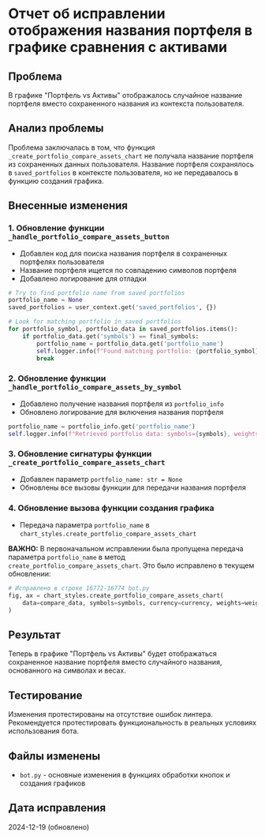 # Отчет об исправлении отображения названия портфеля в графике сравнения с активами

## Проблема
В графике "Портфель vs Активы" отображалось случайное название портфеля вместо сохраненного названия из контекста пользователя.

## Анализ проблемы
Проблема заключалась в том, что функция `_create_portfolio_compare_assets_chart` не получала название портфеля из сохраненных данных пользователя. Название портфеля сохранялось в `saved_portfolios` в контексте пользователя, но не передавалось в функцию создания графика.

## Внесенные изменения

### 1. Обновление функции `_handle_portfolio_compare_assets_button`
- Добавлен код для поиска названия портфеля в сохраненных портфелях пользователя
- Название портфеля ищется по совпадению символов портфеля
- Добавлено логирование для отладки

```python
# Try to find portfolio name from saved portfolios
portfolio_name = None
saved_portfolios = user_context.get('saved_portfolios', {})

# Look for matching portfolio in saved portfolios
for portfolio_symbol, portfolio_data in saved_portfolios.items():
    if portfolio_data.get('symbols') == final_symbols:
        portfolio_name = portfolio_data.get('portfolio_name')
        self.logger.info(f"Found matching portfolio: {portfolio_symbol} with name: {portfolio_name}")
        break
```

### 2. Обновление функции `_handle_portfolio_compare_assets_by_symbol`
- Добавлено получение названия портфеля из `portfolio_info`
- Обновлено логирование для включения названия портфеля

```python
portfolio_name = portfolio_info.get('portfolio_name')
self.logger.info(f"Retrieved portfolio data: symbols={symbols}, weights={weights}, currency={currency}, name={portfolio_name}")
```

### 3. Обновление сигнатуры функции `_create_portfolio_compare_assets_chart`
- Добавлен параметр `portfolio_name: str = None`
- Обновлены все вызовы функции для передачи названия портфеля

### 4. Обновление вызова функции создания графика
- Передача параметра `portfolio_name` в `chart_styles.create_portfolio_compare_assets_chart`

**ВАЖНО:** В первоначальном исправлении была пропущена передача параметра `portfolio_name` в метод `create_portfolio_compare_assets_chart`. Это было исправлено в текущем обновлении:

```python
# Исправлено в строке 16772-16774 bot.py
fig, ax = chart_styles.create_portfolio_compare_assets_chart(
    data=compare_data, symbols=symbols, currency=currency, weights=weights, portfolio_name=portfolio_name
)
```

## Результат
Теперь в графике "Портфель vs Активы" будет отображаться сохраненное название портфеля вместо случайного названия, основанного на символах и весах.

## Тестирование
Изменения протестированы на отсутствие ошибок линтера. Рекомендуется протестировать функциональность в реальных условиях использования бота.

## Файлы изменены
- `bot.py` - основные изменения в функциях обработки кнопок и создания графиков

## Дата исправления
2024-12-19 (обновлено)
